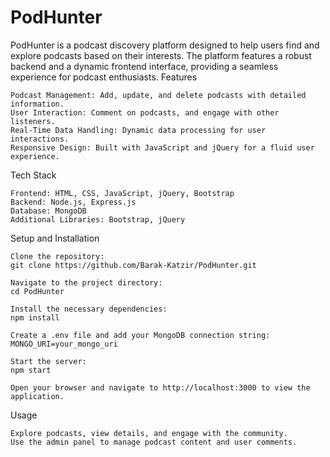 # PodHunter

PodHunter is a podcast discovery platform designed to help users find and explore podcasts based on their interests. The platform features a robust backend and a dynamic frontend interface, providing a seamless experience for podcast enthusiasts.
Features

    Podcast Management: Add, update, and delete podcasts with detailed information.
    User Interaction: Comment on podcasts, and engage with other listeners.
    Real-Time Data Handling: Dynamic data processing for user interactions.
    Responsive Design: Built with JavaScript and jQuery for a fluid user experience.

Tech Stack

    Frontend: HTML, CSS, JavaScript, jQuery, Bootstrap
    Backend: Node.js, Express.js
    Database: MongoDB
    Additional Libraries: Bootstrap, jQuery

Setup and Installation

    Clone the repository:
    git clone https://github.com/Barak-Katzir/PodHunter.git

    Navigate to the project directory:
    cd PodHunter

    Install the necessary dependencies:
    npm install

    Create a .env file and add your MongoDB connection string:
    MONGO_URI=your_mongo_uri

    Start the server:
    npm start

    Open your browser and navigate to http://localhost:3000 to view the application.

Usage

    Explore podcasts, view details, and engage with the community.
    Use the admin panel to manage podcast content and user comments.
